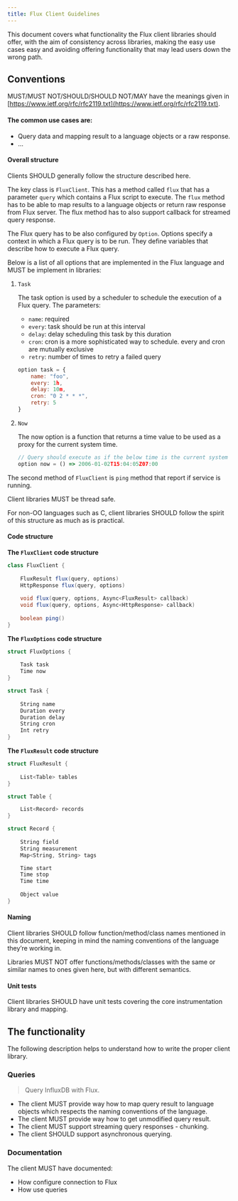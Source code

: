 ```yaml
---
title: Flux Client Guidelines
---
```

This document covers what functionality the Flux client libraries should offer, with the aim of consistency across libraries, making the easy use cases easy and avoiding offering functionality that may lead users down the wrong path.

## Conventions

MUST/MUST NOT/SHOULD/SHOULD NOT/MAY have the meanings given in [https://www.ietf.org/rfc/rfc2119.txt](https://www.ietf.org/rfc/rfc2119.txt).

#### The common use cases are:

* Query data and mapping result to a language objects or a raw response.
* ...

#### Overall structure

Clients SHOULD generally follow the structure described here. 

The key class is `FluxClient`. This has a method called `flux` that has a parameter `query` which contains a Flux script to execute. 
The `flux` method has to be able to map results to a language objects or return raw response from Flux server.
The flux method has to also support callback for streamed query response.

The Flux query has to be also configured by `Option`. Options specify a context in which a Flux query is to be run. 
They define variables that describe how to execute a Flux query. 

Below is a list of all options that are implemented in the Flux language and MUST be implement in libraries: 

1. `Task`
    
    The task option is used by a scheduler to schedule the execution of a Flux query. The parameters:
    * `name`: required
    * `every`: task should be run at this interval
    * `delay`: delay scheduling this task by this duration
    * `cron`: cron is a more sophisticated way to schedule. every and cron are mutually exclusive
    * `retry`: number of times to retry a failed query
  
  
    ```javascript
    option task = {
        name: "foo",
        every: 1h,
        delay: 10m,
        cron: "0 2 * * *",
        retry: 5
    }
    ```  

2. `Now`

    The now option is a function that returns a time value to be used as a proxy for the current system time.
    
    ```javascript
    // Query should execute as if the below time is the current system time
    option now = () => 2006-01-02T15:04:05Z07:00
    ```

The second method of `FluxClient` is `ping` method that report if service is running.

Client libraries MUST be thread safe.

For non-OO languages such as C, client libraries SHOULD follow the spirit of this structure as much as is practical.

#### Code structure

**The `FluxClient` code structure**
```java
class FluxClient {
    
    FluxResult flux(query, options)
    HttpResponse flux(query, options)
    
    void flux(query, options, Async<FluxResult> callback)
    void flux(query, options, Async<HttpResponse> callback)
    
    boolean ping()
}
```

**The `FluxOptions` code structure**
```go
struct FluxOptions {
    
    Task task
    Time now
}

struct Task {
    
    String name
    Duration every
    Duration delay
    String cron
    Int retry
}
```

**The `FluxResult` code structure**
```go
struct FluxResult {
    
    List<Table> tables
}

struct Table {

    List<Record> records
}

struct Record {
    
    String field
    String measurement
    Map<String, String> tags

    Time start
    Time stop
    Time time
    
    Object value
}
```

#### Naming

Client libraries SHOULD follow function/method/class names mentioned in this document, keeping in mind the naming conventions of the language they’re working in.

Libraries MUST NOT offer functions/methods/classes with the same or similar names to ones given here, but with different semantics.

#### Unit tests
Client libraries SHOULD have unit tests covering the core instrumentation library and mapping.


## The functionality
The following description helps to understand how to write the proper client library.  


### Queries

> Query InfluxDB with Flux.

* The client MUST provide way how to map query result to language objects which respects the naming conventions of the language.
* The client MUST provide way how to get unmodified query result.
* The client MUST support streaming query responses - chunking.
* The client SHOULD support asynchronous querying.

### Documentation
The client MUST have documented:

* How configure connection to Flux
* How use queries
